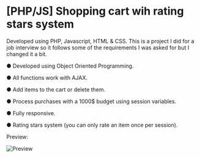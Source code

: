 # [PHP/JS] Shopping cart wih rating stars system

Developed using PHP, Javascript, HTML & CSS.
This is a project I did for a job interview so it follows some of the requirements I was asked for but I changed it a bit.

● Developed using Object Oriented Programming.

● All functions work with AJAX.

● Add items to the cart or delete them.

● Process purchases with a 1000$ budget using session variables.

● Fully responsive.

● Rating stars system (you can only rate an item once per session).

Preview:

![Preview](https://monosnap.com/file/0hxL1xmyhAy2shQcfZe2ld0HtsyvIt.png)
